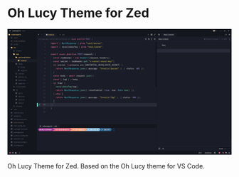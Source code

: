 # Oh Lucy Theme for Zed

![Theme Preview](./assets/preview.png)

Oh Lucy Theme for Zed. Based on the Oh Lucy theme for VS Code.


